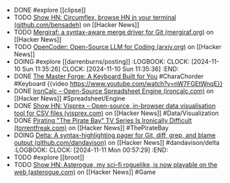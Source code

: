- DONE #explore [[clipse]]
- TODO [Show HN: Circumflex, browse HN in your terminal (github.com/bensadeh)](https://news.ycombinator.com/item?id=33192518) on [[Hacker News]]
- TODO [Mergiraf: a syntax-aware merge driver for Git (mergiraf.org)](https://news.ycombinator.com/item?id=42093756) on [[Hacker News]]
- TODO [OpenCoder: Open-Source LLM for Coding (arxiv.org)](https://news.ycombinator.com/item?id=42095580) on [[Hacker News]]
- DOING #explore [[darrenburns/posting]]
  :LOGBOOK:
  CLOCK: [2024-11-10 Sun 11:35:26]
  CLOCK: [2024-11-10 Sun 11:35:36]
  :END:
- DONE [The Master Forge: A Keyboard Built for You](https://www.kickstarter.com/projects/charachorder/the-master-forge-a-keyboard-built-for-you) #CharaChorder #Keyboard
  {{video https://www.youtube.com/watch?v=nW7FGEtWnqE}}
- DONE [IronCalc – Open-Source Spreadsheet Engine (ironcalc.com)](https://news.ycombinator.com/item?id=42095292) on [[Hacker News]] #Spreadsheet/Engine
- DONE [Show HN: Visprex – Open-source, in-browser data visualisation tool for CSV files (visprex.com)](https://news.ycombinator.com/item?id=42096837) on [[Hacker News]] #Data/Visualization
- DONE [Pirating "The Pirate Bay" TV Series Is Ironically Difficult (torrentfreak.com)](https://news.ycombinator.com/item?id=42088731) on [[Hacker News]] #ThePirateBay
- DOING [Delta: A syntax-highlighting pager for Git, diff, grep, and blame output (github.com/dandavison)](https://news.ycombinator.com/item?id=42091365) on [[Hacker News]] #dandavison/delta
  :LOGBOOK:
  CLOCK: [2024-11-11 Mon 00:57:29]
  :END:
- TODO #explore [[broot]]
- TODO [Show HN: Asterogue, my sci-fi roguelike, is now playable on the web (asterogue.com)](https://news.ycombinator.com/item?id=42085036) on [[Hacker News]] #Game